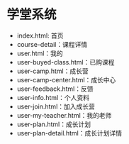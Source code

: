 # 学堂系统

- index.html: 首页
- course-detail：课程详情
- user.html：我的
- user-buyed-class.html：已购课程
- user-camp.html：成长营
- user-camp-center.html：成长中心
- user-feedback.html：反馈
- user-info.html：个人资料
- user-join.html：加入成长营
- user-my-teacher.html：我的老师
- user-plan.html：成长计划
- user-plan-detail.html：成长计划详情